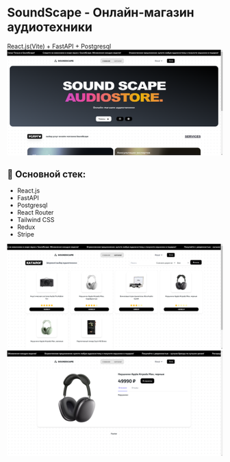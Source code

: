 # SoundScape - Онлайн-магазин аудиотехники
React.js(Vite) + FastAPI + Postgresql
![screenshot](https://github.com/sha111tan/SoundScape/blob/main/frontend/Снимок%20экрана%20(100).png)

## 📝 Основной стек:
- React.js
- FastAPI
- Postgresql
- React Router
- Tailwind CSS
- Redux
- Stripe

![screenshot](https://github.com/sha111tan/SoundScape/blob/main/frontend/Снимок%20экрана%20(101).png)
![screenshot](https://github.com/sha111tan/SoundScape/blob/main/frontend/Снимок%20экрана%20(103).png)



